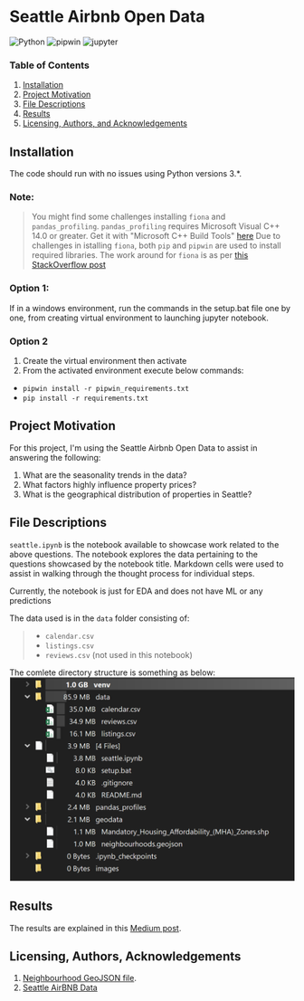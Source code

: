 # Seattle Airbnb Open Data 

![Python](https://img.shields.io/badge/Python-3.9-blueviolet)
![pipwin](https://img.shields.io/badge/pipwin%3D%3D-0.5.1-blueviolet)
![jupyter](https://img.shields.io/badge/jupyter%3D%3D-1.0.0-yellowgreen)

### Table of Contents

1. [Installation](#installation)
2. [Project Motivation](#motivation)
3. [File Descriptions](#files)
4. [Results](#results)
5. [Licensing, Authors, and Acknowledgements](#licensing)

## Installation <a name="installation"></a>

The code should run with no issues using Python versions 3.*.

### Note:
> You might find some challenges installing `fiona` and `pandas_profiling`.
> `pandas_profiling` requires Microsoft Visual C++ 14.0 or greater. Get it with "Microsoft C++ Build Tools" [here](https://visualstudio.microsoft.com/visual-cpp-build-tools/)
> Due to challenges in istalling `fiona`, both `pip` and `pipwin` are used to install required libraries. The work around for `fiona` is as per 
<a href="https://stackoverflow.com/questions/54734667/error-installing-geopandas-a-gdal-api-version-must-be-specified-in-anaconda#:~:text=87,uninstall)%20and%20reinstalling">this StackOverflow post</a>

### Option 1:
If in a windows environment, run the commands in the setup.bat file one by one, from creating virtual environment to launching jupyter notebook.

### Option 2
1. Create the virtual environment then activate
2. From the activated environment execute below commands:
- `pipwin install -r pipwin_requirements.txt`
- `pip install -r requirements.txt`

## Project Motivation<a name="motivation"></a>

For this project, I'm using the Seattle Airbnb Open Data to assist in answering the following:

1. What are the seasonality trends in the data?
2. What factors highly influence property prices?
3. What is the geographical distribution of properties in Seattle?

## File Descriptions <a name="files"></a>

`seattle.ipynb` is the notebook available to showcase work related to the above questions. The notebook explores the data pertaining to the questions showcased by the notebook title.
 Markdown cells were used to assist in walking through the thought process for individual steps.  

Currently, the notebook is just for EDA and does not have ML or any predictions

The data used is in the `data` folder consisting of:

> - `calendar.csv`
> - `listings.csv`
> - `reviews.csv` (not used in this notebook)

The comlete directory structure is something as below:
![Project Directory Structure](https://github.com/Bboofs/Seattle-Airbnb/blob/main/images/working_dir_structure.PNG)

## Results<a name="results"></a>

The results are explained in this [Medium post](https://medium.com/@McOluga/joining-airbnb-six-must-have-amenities-to-earn-more-from-your-property-ce1caa23b57f?source=friends_link&sk=ba88e1cd9f4dba07fb18b1f64079580c).

## Licensing, Authors, Acknowledgements<a name="licensing"></a>

1. [Neighbourhood GeoJSON file](http://data.insideairbnb.com/united-states/wa/seattle/2021-07-14/visualisations/neighbourhoods.geojson).
2. [Seattle AirBNB Data](https://www.kaggle.com/airbnb/seattle/data)

